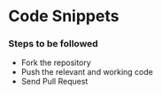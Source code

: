 # Code Snippets

### Steps to be followed

- Fork the repository
- Push the relevant and working code
- Send Pull Request
